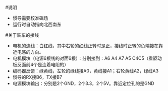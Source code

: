 ﻿#说明
- 惯导需要校准磁场
- 运行时自动指向北西南东

#关于装车的接线
- 电机的连线：白红线，其中右轮的红线正转时是正，接线时正转的负端接在靠近电感的方向。
- 电机模块（电源6根线的对面6根）：分别接到：A6 A4 A7 A5 C4C5（看驱动板反面前4个是连着电阻的）
- 编码器反馈：绿黄线，左轮的绿线接A0，黄线接A1；右轮黄线A2，绿线A3
- 惯导的RX接B6，TX接B7
- 电源模块输出：分别是2个GND，2个3.3，2个5V。靠近定位孔的是GND